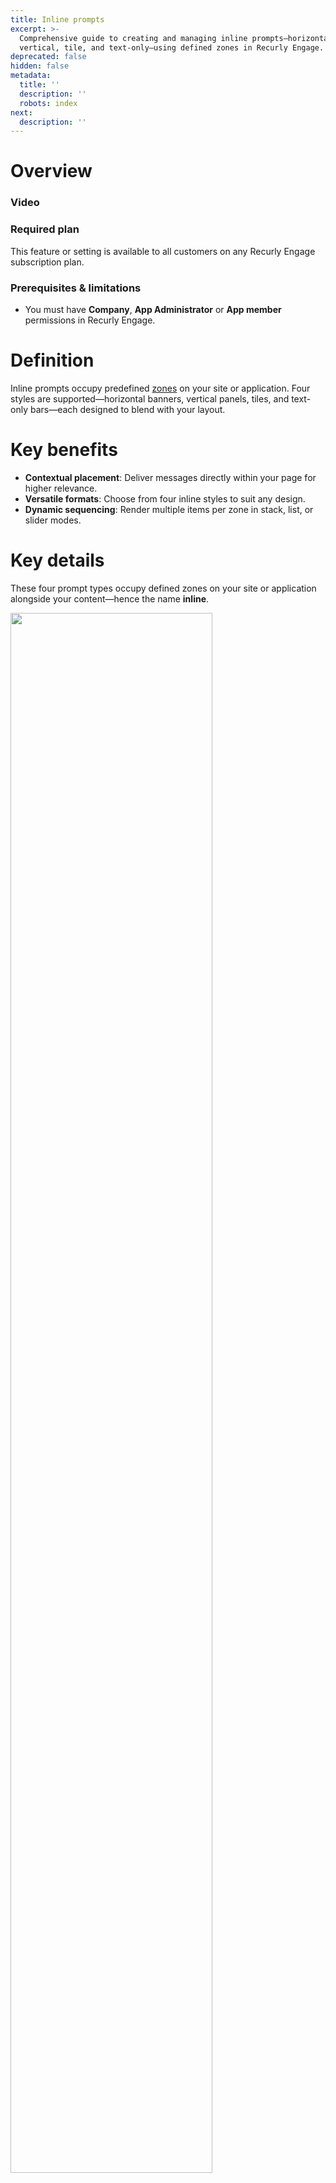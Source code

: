 ```yaml
---
title: Inline prompts
excerpt: >-
  Comprehensive guide to creating and managing inline prompts—horizontal,
  vertical, tile, and text-only—using defined zones in Recurly Engage.
deprecated: false
hidden: false
metadata:
  title: ''
  description: ''
  robots: index
next:
  description: ''
---
```

# Overview

### Video

<Embed url="https://www.loom.com/embed/0b567941dcf24629b1c053d4900ff0d3?sid=0d2335cd-d92d-4fcd-8438-3a35c781d0ca" href="https://www.loom.com/embed/0b567941dcf24629b1c053d4900ff0d3?sid=0d2335cd-d92d-4fcd-8438-3a35c781d0ca" typeOfEmbed="iframe" height="480px" width="100%" iframe="true" />

### Required plan

This feature or setting is available to all customers on any Recurly Engage subscription plan.

### Prerequisites & limitations

* You must have **Company**, **App Administrator** or **App member** permissions in Recurly Engage.

# Definition

Inline prompts occupy predefined [zones](zones) on your site or application. Four styles are supported—horizontal banners, vertical panels, tiles, and text-only bars—each designed to blend with your layout.

# Key benefits

* **Contextual placement**: Deliver messages directly within your page for higher relevance.
* **Versatile formats**: Choose from four inline styles to suit any design.
* **Dynamic sequencing**: Render multiple items per zone in stack, list, or slider modes.

# Key details

These four prompt types occupy defined zones on your site or application alongside your content—hence the name **inline**.

<Image align="center" className="border" border={true} width="80% " src="https://files.readme.io/3306b54-Screenshot_2024-04-18_193019.png" />

Inline prompts live in [zones](zones). Any prompt assigned to a zone appears in that location—for example, a horizontal banner in the **Web Featured** zone.

<Image align="center" className="border" border={true} width="80% " src="https://files.readme.io/e0c5481-Screenshot_2024-04-18_191758.png" />

A single zone can render multiple items of the same type in one of three modes:

* **Stack**: items overlap; each new item appears after the prior one is dismissed.
* **List**: items display side by side, ideal for showing a row of personalized recommendations.
* **Slider**: a carousel showing one item at a time, with optional bullet indicators or auto-rotation.

### Horizontal

A wide banner with a landscape orientation that spans the width of your content area or screen edge-to-edge. Commonly placed at the top or bottom of pages, it can include a call-to-action button and hide itself on click or remain visible.

* **Recommended ratios**: 2×1, 4×1, **6×1**, 8×1, 10×1.

<Image align="center" className="border" border={true} width="80% " src="https://files.readme.io/994d3cd-image.png" />

### Vertical

A tall panel with a portrait orientation, typically along the left or right edge of your layout. Like horizontals, it may include buttons and can be timed or click-to-dismiss.

* **Recommended ratios**: 1×2, **1×3**, 1×4.

<Image align="center" className="border" border={true} src="https://files.readme.io/a1fb469-image.png" />

### Tile

A square or rectangle zone—perfect for grid layouts. Tiles display media and text, and can be closed or persist after interaction.

* **Recommended ratios**: 1×1, 4×3, 16×9.

<Image align="center" className="border" border={true} width="80% " src="https://files.readme.io/5729a7f-image.png" />

### Text-only

A clickable text bar without images, useful for simple announcements or links. It can be configured to hide on click or remain in view.

* **Recommended ratios**: 6×1, 8×1, 10×1.

<Image align="center" className="border" border={true} width="80% " src="https://files.readme.io/392d0bc-image.png" />

***

## Step-by-step guide

1. **Create a zone**

   * Navigate to **Settings > Zones > New Zone**.
   * Name the zone (no spaces) and select its placement (e.g., “Home Page Top Banner”).

   <br />

   <Image align="center" className="border" border={true} width="80% " src="https://files.readme.io/0e07cb5-image.png" />

   <Image align="center" className="border" border={true} width="80% " src="https://files.readme.io/60a9382-inline2.png" />

2. **Build an inline prompt**

   * Go to **Prompts > New Prompt**.
   * Choose **Desktop and Mobile**, then select **Horizontal** (or your desired inline type).

   <br />

   <Image align="center" className="border" border={true} width="80% " src="https://files.readme.io/564d84a-image.png" />

   <Image align="center" className="border" border={true} width="80% " src="https://files.readme.io/664a781-image.png" />

   * Enter a **Name**, **Description**, and assign it to your new zone, then click **Submit**.

   <br />

   <Image align="center" className="border" border={true} width="80% " src="https://files.readme.io/c8c3561-image.png" />

   * Configure **Segments**, **Limits** (optional), **Schedule** (optional), and **Actions**.

   * Click **Edit prompt design** to customize visuals and copy.

   <br />

   <Image align="center" className="border" border={true} width="80% " src="https://files.readme.io/6a6227a-Screenshot_2024-04-22_173653.png" />

   * Tweak settings in the designer and preview live changes. Download sample backgrounds [here](/images/samples.zip).

   <br />

   <Image align="center" className="border" border={true} width="80% " src="https://files.readme.io/0d80810-Screenshot_2024-04-22_174308.png" />

   * Click **Publish** to make the prompt live.

   <br />

   <Image align="center" className="border" border={true} width="80% " src="https://files.readme.io/a55eac9-Screenshot_2024-04-22_174752.png" />

3. **Manage your zone**

   * Under **Settings > Zones**, view all prompts assigned to a zone.
   * Switch between **Stack**, **List**, or **Slider** display modes for multiple items.

<Image align="center" className="border" border={true} width="80% " src="https://files.readme.io/dcbb8c2-Screenshot_2024-04-22_175035.png" />

***

## Integration

### Live tool

1. **Click** the **Live Tool** button and **select** your domain.

<Image align="center" className="border" border={true} width="80% " src="https://files.readme.io/7cb2ded-Screenshot_2024-04-22_175333.png" />

<Image align="center" className="border" border={true} width="80% " src="https://files.readme.io/03543e0-Screenshot_2024-04-22_175548.png" />

2. **Expand** the panel, switch to the **Add** tab, and choose your zone.

<Image align="center" className="border" border={true} width="80% " src="https://files.readme.io/a1fe85f-image.png" />

3. **Hover** over the target area until the outline appears, then click to insert the zone.

<Image align="center" className="border" border={true} width="80% " src="https://files.readme.io/7878719-image.png" />

### Developer guide

1. **Copy** the zone identifier (e.g., `data-rf-zone="example-tag"`).
2. **Insert** into your HTML:

```html
<div data-rf-zone="example-tag"></div>
```

3. **Optionally** **wrap in** a container with explicit height for absolute positioning:

```html
<div style="height:200px">
  <div data-rf-zone="example-tag"></div>
</div>
```

***

## Tips and tricks

### Absolute positioning - new content

1. Insert the zone tag where needed.
2. Wrap in a container with a set height.
3. Initialize your scroll or animation logic.

### Absolute positioning—replacing content

Use the Live Tool sparingly—ensure your prompt dimensions match the existing element.

### Content delay solutions

* **Header load lag**: add CSS animations or skeleton loaders.
* **Above-the-fold delay**: set explicit height with a brief no-collapse timer.
* **Slow SDK load**: move the Recurly Engage tag earlier in your tag order.

### Responsive resizing

* Use CSS media queries or `transform: scale()` for width issues.
* Apply `background-size: cover` or bake text into images for backgrounds.